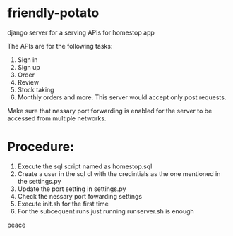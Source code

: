 # friendly-potato
django server for a serving APIs for homestop app

The APIs are for the following tasks:
1. Sign in
2. Sign up
3. Order
4. Review
5. Stock taking
6. Monthly orders
and more.
This server would accept only post requests.

Make sure that nessary port forwarding is enabled for the server to be accessed from multiple networks.

# Procedure:
1. Execute the sql script named as homestop.sql
2. Create a user in the sql cl with the credintials as the one mentioned in the settings.py 
3. Update the port setting in settings.py
4. Check the nessary port fowarding settings
2. Execute init.sh for the first time
3. For the subcequent runs just running runserver.sh is enough

peace

